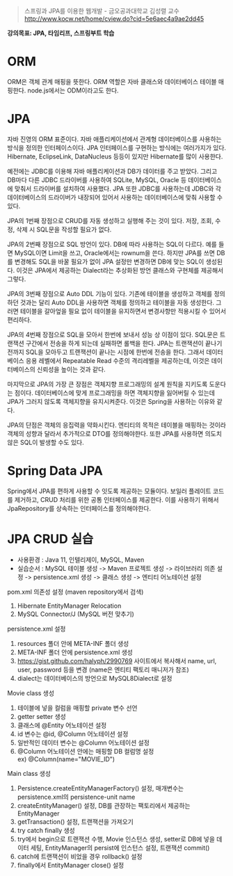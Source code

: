 > 스프링과 JPA를 이용한 웹개발 - 금오공과대학교 김성렬 교수
> http://www.kocw.net/home/cview.do?cid=5e6aec4a9ae2dd45

**강의목표: JPA, 타임리프, 스프링부트 학습**

# ORM
ORM은 객체 관계 매핑을 뜻한다. ORM 역할은 자바 클래스와 데이터베이스 테이블 매핑한다. node.js에서는 ODM이라고도 한다.

# JPA
자바 진영의 ORM 표준이다. 자바 애플리케이션에서 관계형 데이터베이스를 사용하는 방식을 정의한 인터페이스이다. JPA 인터페이스를 구현하는 방식에는 여러가지가 있다. Hibernate, EclipseLink, DataNucleus 등등이 있지만 Hibernate를 많이 사용한다.

예전에는 JDBC를 이용해 자바 애플리케이션과 DB가 데이터를 주고 받았다. 그리고 DB마다 다른 JDBC 드라이버를 사용하여 SQLite, MySQL, Oracle 등 데이터베이스에 맞춰서 드라이버를 설치하여 사용했다. JPA 또한 JDBC를 사용하는데 JDBC와 각 데이터베이스의 드라이버가 내장되어 있어서 사용하는 데이터베이스에 맞춰 사용할 수 있다.

JPA의 1번째 장점으로 CRUD를 자동 생성하고 실행해 주는 것이 있다. 저장, 조회, 수정, 삭제 시 SQL문을 작성할 필요가 없다.

JPA의 2번째 장점으로 SQL 방언이 있다. DB에 따라 사용하는 SQL이 다르다. 예를 들면 MySQL이면 Limit을 쓰고, Oracle에서는 rownum을 쓴다. 하지만 JPA를 쓰면 DB를 변경해도 SQL을 바꿀 필요가 없이 JPA 설정만 변경하면 DB에 맞는 SQL이 생성된다. 이것은 JPA에서 제공하는 Dialect라는 추상화된 방언 클래스와 구현체를 제공해서 그렇다.

JPA의 3번째 장점으로 Auto DDL 기능이 있다. 기존에 테이블을 생성하고 객체를 정의하던 것과는 달리 Auto DDL을 사용하면 객체를 정의하고 테이블을 자동 생성한다. 그러면 테이블을 갈아엎을 필요 없이 테이블을 유지하면서 변경사항만 적용시킬 수 있어서 편리하다.

JPA의 4번째 장점으로 SQL을 모아서 한번에 보내서 성능 상 이점이 있다. SQL문은 트랜잭션 구간에서 전송을 하게 되는데 실패하면 롤백을 한다. JPA는 트랜잭션이 끝나기 전까지 SQL을 모아두고 트랜잭션이 끝나는 시점에 한번에 전송을 한다. 그래서 데이터베이스 응용 레벨에서 Repeatable Read 수준의 격리레벨을 제공하는데, 이것은 데이터베이스의 신뢰성을 높이는 것과 같다.

마지막으로 JPA의 가장 큰 장점은 객체지향 프로그래밍의 설계 원칙을 지키도록 도운다는 점이다. 데이터베이스에 맞게 프로그래밍을 하면 객체지향을 잃어버릴 수 있는데 JPA가 그러지 않도록 객체지향을 유지시켜준다. 이것은 Spring을 사용하는 이유와 같다.

JPA의 단점은 객체의 응집력을 약화시킨다. 엔티티의 목적은 테이블을 매핑하는 것이라 객체의 성향과 달라서 추가적으로 DTO를 정의해야한다. 또한 JPA를 사용하면 의도치 않은 SQL이 발생할 수도 있다.

# Spring Data JPA
Spring에서 JPA를 편하게 사용할 수 잇도록 제공하는 모듈이다. 보일러 플레이트 코드를 제거하고, CRUD 처리를 위한 공통 인터페이스를 제공한다. 이를 사용하기 위해서 JpaRepository를 상속하는 인터페이스를 정의해야한다.

# JPA CRUD 실습
- 사용환경 : Java 11, 인텔리제이, MySQL, Maven
- 실습순서 : MySQL 테이블 생성 -> Maven 프로젝트 생성 -> 라이브러리 의존 설정 -> persistence.xml 생성 -> 클래스 생성 -> 엔티티 어노테이션 설정

pom.xml 의존성 설정 (maven repository에서 검색)  
1. Hibernate EntityManager Relocation
2. MySQL Connector/J (MySQL 버전 맞추기)

persistence.xml 설정  
1. resources 폴더 안에 META-INF 폴더 생성
2. META-INF 폴더 안에 persistence.xml 생성
3. https://gist.github.com/halyph/2990769 사이트에서 복사해서 name, url, user, password 등을 변경 (name은 엔티티 팩토리 매니저가 참조)
4. dialect는 데이터베이스의 방언으로 MySQL8Dialect로 설정

Movie class 생성  
1. 테이블에 넣을 컬럼을 매핑할 private 변수 선언
2. getter setter 생성
3. 클래스에 @Entity 어노테이션 설정
4. id 변수는 @id, @Column 어노테이션 설정
5. 일반적인 데이터 변수는 @Column 어노테이션 설정
6. @Column 어노테이션 안에는 매핑할 DB 컬럼명 설정  
ex) @Column(name="MOVIE_ID")

Main class 생성  
1. Persistence.createEntityManagerFactory() 설정, 매개변수는 persistence.xml의 persistence-unit name
2. createEntityManager() 설정, DB를 관장하는 팩토리에서 제공하는 EntityManager
3. getTransaction() 설정, 트랜잭션을 가져오기
4. try catch finally 생성
5. try에서 begin으로 트랜잭션 수행, Movie 인스턴스 생성, setter로 DB에 넣을 데이터 세팅, EntityManager의 persist에 인스턴스 설정, 트랜잭션 commit()
6. catch에 트랜잭션이 비었을 경우 rollback() 설정
7. finally에서 EntityManager close() 설정